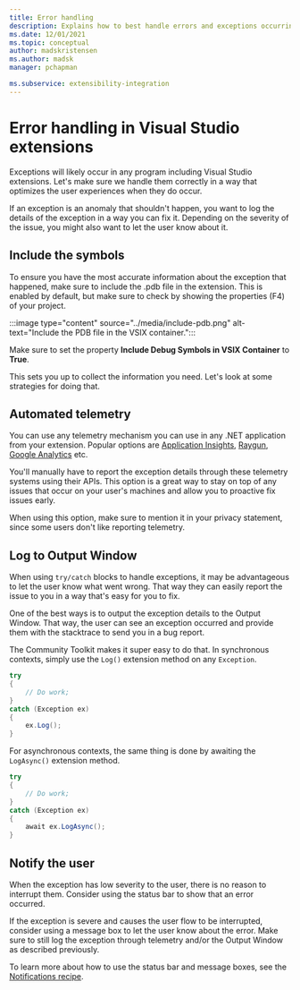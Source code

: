 ```yaml
---
title: Error handling
description: Explains how to best handle errors and exceptions occurring in extensions
ms.date: 12/01/2021
ms.topic: conceptual
author: madskristensen
ms.author: madsk
manager: pchapman

ms.subservice: extensibility-integration
---
```

# Error handling in Visual Studio extensions

Exceptions will likely occur in any program including Visual Studio extensions. Let's make sure we handle them correctly in a way that optimizes the user experiences when they do occur.

If an exception is an anomaly that shouldn't happen, you want to log the details of the exception in a way you can fix it. Depending on the severity of the issue, you might also want to let the user know about it.

## Include the symbols
To ensure you have the most accurate information about the exception that happened, make sure to include the .pdb file in the extension. This is enabled by default, but make sure to check by showing the properties (F4) of your project.

:::image type="content" source="../media/include-pdb.png" alt-text="Include the PDB file in the VSIX container.":::

Make sure to set the property **Include Debug Symbols in VSIX Container** to **True**.

This sets you up to collect the information you need. Let's look at some strategies for doing that.

## Automated telemetry
You can use any telemetry mechanism you can use in any .NET application from your extension. Popular options are [Application Insights](/powerapps/maker/canvas-apps/application-insights), [Raygun](https://raygun.com/), [Google Analytics](https://analytics.google.com/) etc.

You'll manually have to report the exception details through these telemetry systems using their APIs. This option is a great way to stay on top of any issues that occur on your user's machines and allow you to proactive fix issues early.

When using this option, make sure to mention it in your privacy statement, since some users don't like reporting telemetry.

## Log to Output Window
When using `try/catch` blocks to handle exceptions, it may be advantageous to let the user know what went wrong. That way they can easily report the issue to you in a way that's easy for you to fix.

One of the best ways is to output the exception details to the Output Window. That way, the user can see an exception occurred and provide them with the stacktrace to send you in a bug report.

The Community Toolkit makes it super easy to do that. In synchronous contexts, simply use the `Log()` extension method on any `Exception`.

```csharp
try
{
    // Do work;
}
catch (Exception ex)
{
    ex.Log();
}
```

For asynchronous contexts, the same thing is done by awaiting the `LogAsync()` extension method.

```csharp
try
{
    // Do work;
}
catch (Exception ex)
{
    await ex.LogAsync();
}
```

## Notify the user
When the exception has low severity to the user, there is no reason to interrupt them. Consider using the status bar to show that an error occurred.

If the exception is severe and causes the user flow to be interrupted, consider using a message box to let the user know about the error. Make sure to still log the exception through telemetry and/or the Output Window as described previously.

To learn more about how to use the status bar and message boxes, see the [Notifications recipe](notifications.md).
